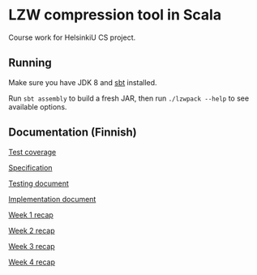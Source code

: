 # LZW compression tool in Scala

Course work for HelsinkiU CS project.

## Running

Make sure you have JDK 8 and [sbt](https://www.scala-sbt.org/) installed.

Run `sbt assembly` to build a fresh JAR, then run `./lzwpack --help` to see
available options. 

## Documentation (Finnish)

[Test coverage](https://strax.github.io/lzwpack/coverage)

[Specification](doc/maarittelydokumentti.pdf)

[Testing document](doc/testausdokumentti.md)

[Implementation document](doc/toteutusdokumentti.md)

[Week 1 recap](doc/viikkoraportti1.md)

[Week 2 recap](doc/viikkoraportti2.md)

[Week 3 recap](doc/viikkoraportti3.md)

[Week 4 recap](doc/viikkoraportti4.md)
